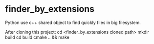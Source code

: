 # finder_by_extensions
Python use c++ shared object to find quickly files in big filesystem.

After cloning this project:
  cd <finder_by_extensions cloned path>
  mkdir build
  cd build
  cmake .. && make
